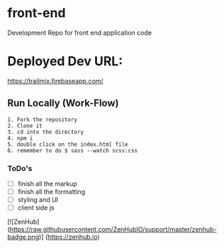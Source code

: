 # front-end
Development Repo for front end application code

# Deployed Dev URL:
https://trailmix.firebaseapp.com/

## Run Locally (Work-Flow)

```
1. Fork the repository
2. Clone it
3. cd into the directory
4. npm i
5. double click on the index.html file
6. remember to do $ sass --watch scss:css
```

### ToDo's
- [ ] finish all the markup
- [ ] finish all the formatting
- [ ] styling and UI
- [ ] client side js

[![ZenHub] (https://raw.githubusercontent.com/ZenHubIO/support/master/zenhub-badge.png)] (https://zenhub.io)
